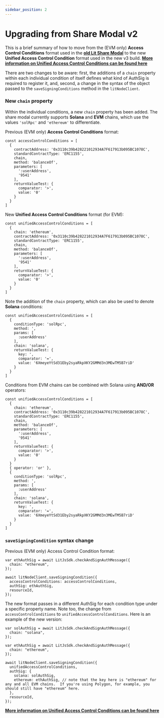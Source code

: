 ```yaml
---
sidebar_position: 2
---
```


# Upgrading from Share Modal v2

This is a brief summary of how to move from the (EVM only) **Access Control Conditions** format used in the **[old Lit Share Modal](https://www.npmjs.com/package/lit-share-modal)** to the new **Unified Access Control Condition** format used in the new v3 build.  **[More information on Unified Access Control Conditions can be found here](https://developer.litprotocol.com/docs/AccessControlConditions/unifiedAccessControlConditions)**

There are two changes to be aware: first, the additions of a `chain` property within each individual condition of itself defines what kind of AuthSig is required to register it, and, second, a change in the syntax of the object passed to the `saveSigningConditions` method in the `litNodeClient`. 

### New `chain` property

Within the individual conditions, a new `chain` property has been added.  The share modal currently supports **Solana** and **EVM** chains, which use the values `'solRpc'` and `'ethereum'` to differentiate.

Previous (EVM only) **Access Control Conditions** format:

```
const accessControlConditions = [
  {
    contractAddress: '0x3110c39b428221012934A7F617913b095BC1078C',
    standardContractType: 'ERC1155',
    chain,
    method: 'balanceOf',
    parameters: [
      ':userAddress',
      '9541'
    ],
    returnValueTest: {
      comparator: '>',
      value: '0'
    }
  }
]
```

New **Unified Access Control Conditions** format (for EVM):

```
const unifiedAccessControlConditions = [
  {
    chain: 'ethereum',
    contractAddress: '0x3110c39b428221012934A7F617913b095BC1078C',
    standardContractType: 'ERC1155',
    chain,
    method: 'balanceOf',
    parameters: [
      ':userAddress',
      '9541'
    ],
    returnValueTest: {
      comparator: '>',
      value: '0'
    }
  }
]
```

Note the addition of the `chain` property, which can also be used to denote **Solana** conditions:

```
const unifiedAccessControlConditions = [
  {
    conditionType: 'solRpc',
    method: ',
    params: [
      :userAddress'
    ],
    chain: 'solana',
    returnValueTest: {
      key: ',
      comparator: '=',
      value: '6XmeyeYtSd31Eby2syaRkpXKY2GMMd3n3MEwTM5B7riD'
    }
  }
]
```

Conditions from EVM chains can be combined with Solana using **AND/OR** operators: 

```
const unifiedAccessControlConditions = [
  {
    chain: 'ethereum',
    contractAddress: '0x3110c39b428221012934A7F617913b095BC1078C',
    standardContractType: 'ERC1155',
    chain,
    method: 'balanceOf',
    parameters: [
      ':userAddress',
      '9541'
    ],
    returnValueTest: {
      comparator: '>',
      value: '0'
    }
  }
  { operator: 'or' },
  {
    conditionType: 'solRpc',
    method: ',
    params: [
      :userAddress'
    ],
    chain: 'solana',
    returnValueTest: {
      key: ',
      comparator: '=',
      value: '6XmeyeYtSd31Eby2syaRkpXKY2GMMd3n3MEwTM5B7riD'
    }
  }
]
```

### `saveSigningCondition` syntax change

Previous (EVM only) Access Control Condition format:

```
var ethAuthSig = await LitJsSdk.checkAndSignAuthMessage({
  chain: "ethereum",
});

await litNodeClient.saveSigningCondition({
  accessControlConditions: accessControlConditions,
  authSig: ethAuthSig,
  resourceId,
});
```

The new format passes in a different AuthSig for each condition type under a specific property name.  Note too, the change from `accessControlConditions` to `unifiedAccessControlConditions`.  Here is an example of the new version:

```
var solAuthSig = await LitJsSdk.checkAndSignAuthMessage({
  chain: "solana",
});

var ethAuthSig = await LitJsSdk.checkAndSignAuthMessage({
  chain: "ethereum",
});

await litNodeClient.saveSigningCondition({
  unifiedAccessControlConditions,
  authSig: {
    solana: solAuthSig,
    ethereum: ethAuthSig, // note that the key here is "ethereum" for any and all EVM chains.  If you're using Polygon, for example, you should still have "ethereum" here.
  },
  resourceId,
});
```

**[More information on Unified Access Control Conditions can be found here](https://developer.litprotocol.com/docs/AccessControlConditions/unifiedAccessControlConditions)**
